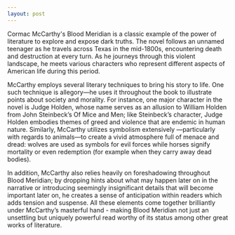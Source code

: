 ```yaml
---
layout: post
---
```



Cormac McCarthy's Blood Meridian is a classic example of the power of literature to explore and expose dark truths. The novel follows an unnamed teenager as he travels across Texas in the mid-1800s, encountering death and destruction at every turn. As he journeys through this violent landscape, he meets various characters who represent different aspects of American life during this period. 

McCarthy employs several literary techniques to bring his story to life. One such technique is allegory—he uses it throughout the book to illustrate points about society and morality. For instance, one major character in the novel is Judge Holden, whose name serves as an allusion to William Holden from John Steinbeck’s Of Mice and Men; like Steinbeck’s character, Judge Holden embodies themes of greed and violence that are endemic in human nature. Similarly, McCarthy utilizes symbolism extensively —particularly with regards to animals—to create a vivid atmosphere full of menace and dread: wolves are used as symbols for evil forces while horses signify mortality or even redemption (for example when they carry away dead bodies). 

In addition, McCarthy also relies heavily on foreshadowing throughout Blood Meridian; by dropping hints about what may happen later on in the narrative or introducing seemingly insignificant details that will become important later on, he creates a sense of anticipation within readers which adds tension and suspense. All these elements come together brilliantly under McCarthy’s masterful hand - making Blood Meridian not just an unsettling but uniquely powerful read worthy of its status among other great works of literature.